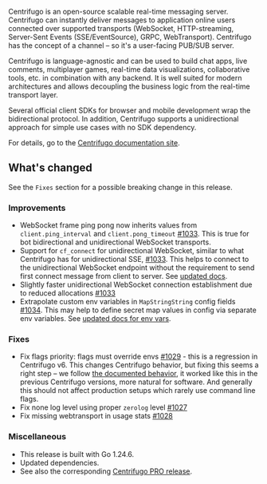 Centrifugo is an open-source scalable real-time messaging server. Centrifugo can instantly deliver messages to application online users connected over supported transports (WebSocket, HTTP-streaming, Server-Sent Events (SSE/EventSource), GRPC, WebTransport). Centrifugo has the concept of a channel – so it's a user-facing PUB/SUB server.

Centrifugo is language-agnostic and can be used to build chat apps, live comments, multiplayer games, real-time data visualizations, collaborative tools, etc. in combination with any backend. It is well suited for modern architectures and allows decoupling the business logic from the real-time transport layer.

Several official client SDKs for browser and mobile development wrap the bidirectional protocol. In addition, Centrifugo supports a unidirectional approach for simple use cases with no SDK dependency.

For details, go to the [Centrifugo documentation site](https://centrifugal.dev).

## What's changed

See the `Fixes` section for a possible breaking change in this release.

### Improvements

* WebSocket frame ping pong now inherits values from `client.ping_interval` and `client.pong_timeout` [#1033](https://github.com/centrifugal/centrifugo/pull/1033). This is true for bot bidirectional and unidirectional WebSocket transports.
* Support for `cf_connect` for unidirectional WebSocket, similar to what Centrifugo has for unidirectional SSE, [#1033](https://github.com/centrifugal/centrifugo/pull/1033). This helps to connect to the unidirectional WebSocket endpoint without the requirement to send first connect message from client to server. See [updated docs](https://centrifugal.dev/docs/transports/uni_websocket#send-connect-request).
* Slightly faster unidirectional WebSocket connection establishment due to reduced allocations [#1033](https://github.com/centrifugal/centrifugo/pull/1033)
* Extrapolate custom env variables in `MapStringString` config fields [#1034](https://github.com/centrifugal/centrifugo/pull/1034). This may help to define secret map values in config via separate env variables. See [updated docs for env vars](https://centrifugal.dev/docs/server/configuration#os-environment-variables).

### Fixes

* Fix flags priority: flags must override envs [#1029](https://github.com/centrifugal/centrifugo/pull/1029) - this is a regression in Centrifugo v6. This changes Centrifugo behavior, but fixing this seems a right step – we follow [the documented behavior](https://centrifugal.dev/docs/server/configuration#configuration-sources), it worked like this in the previous Centrifugo versions, more natural for software. And generally this should not affect production setups which rarely use command line flags.
* Fix none log level using proper `zerolog` level [#1027](https://github.com/centrifugal/centrifugo/pull/1027)
* Fix missing webtransport in usage stats [#1028](https://github.com/centrifugal/centrifugo/pull/1028)

### Miscellaneous

* This release is built with Go 1.24.6.
* Updated dependencies.
* See also the corresponding [Centrifugo PRO release](https://github.com/centrifugal/centrifugo-pro/releases/tag/v6.3.0).
